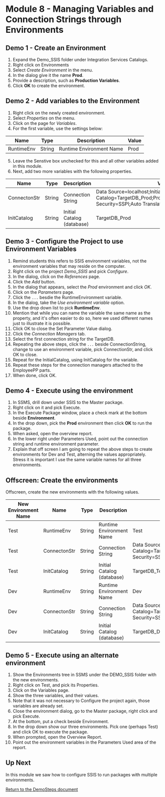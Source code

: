 ﻿# Module 8 - Managing Variables and Connection Strings through Environments

## Demo 1 - Create an Environment

1. Expand the Demo_SSIS folder under Integration Services Catalogs.
2. Right click on Environments
3. Select _Create Environment_ in the menu.
4. In the dialog give it the name __Prod__.
5. Provide a description, such as __Production Variables__.
6. Click __OK__ to create the environment.

## Demo 2 - Add variables to the Environment

1. Right click on the newly created environment.
2. Select _Properties_ on the menu.
3. Click on the page for _Variables_.
4. For the first variable, use the settings below:

| Name | Type | Description | Value |
| --- | --- | --- | --- |
|RuntimeEnv |String |Runtime Environment Name |Prod |

5. Leave the Senstive box unchecked for this and all other variables added in this module.
6. Next, add two more variables with the following properties.

| Name | Type | Description | Value |
| --- | --- | --- | --- |
|ConnectonStr | String | Connection String |Data Source=localhost;Initial Catalog=TargetDB_Prod;Provider=SQLNCLI11.1;Integrated Security=SSPI;Auto Translate=False;|
|InitCatalog |String |Initial Catalog (database) |TargetDB_Prod |

## Demo 3 - Configure the Project to use Environment Variables

1. Remind students this refers to SSIS environment variables, not the environment variables that may reside on the computer.
2. Right click on the project _Demo_SSIS_ and pick _Configure_.
3. In the dialog, click on the _References_ page.
4. Click the _Add_ button.
5. In the dialog that appears, select the _Prod_ environment and click _OK_.
6. Click on the _Parameters_ page.
7. Click the `...` besdie the RuntimeEnvironment variable.
8. In the dialog, take the _Use environment variable_ option.
9. Use the drop down list to pick __RuntimeEnv__.
10. Mention that while you can name the variable the same name as the property, and it's often easier to do so, here we used different names just to illustrate it is possible.
11. Click OK to close the Set Parameter Value dialog.
12. Click the _Connection Managers_ tab.
13. Select the first connection string for the TargetDB.
14. Repeating the above steps, click the `...` beside ConnectionString, change to use an environment variable, pick ConnectionStr, and click OK to close.
15. Repeat for the InitialCatalog, using InitCatalog for the variable.
16. Repeat these steps for the connection managers attached to the EmployeePP parts.
17. When done, click OK.

## Demo 4 - Execute using the environment

1. In SSMS, drill down under SSIS to the Master package.
2. Right click on it and pick Execute.
3. In the Execute Package window, place a check mark at the bottom beside __Environment__.
4. In the drop down, pick the __Prod__ environment then click __OK__ to run the package.
5. When asked, open the overview report.
6. In the lower right under Parameters Used, point out the connection string and runtime environment parameter.
7. Explain that off screen I am going to repeat the above steps to create environments for Dev and Test, alterning the values appropriately. Stress it is important I use the same variable names for all three environments.

## Offscreen: Create the environments

Offscreen, create the new environments with the following values.

|New Environment Name| Name | Type | Description | Value |
| --- | --- | --- | --- | --- |
| Test |RuntimeEnv |String |Runtime Environment Name |Test |
| Test |ConnectonStr | String | Connection String |Data Source=localhost;Initial Catalog=TargetDB_Test;Provider=SQLNCLI11.1;Integrated Security=SSPI;Auto Translate=False;|
| Test |InitCatalog |String |Initial Catalog (database) |TargetDB_Test |
| Dev |RuntimeEnv |String |Runtime Environment Name |Dev |
| Dev |ConnectonStr | String | Connection String |Data Source=localhost;Initial Catalog=TargetDB_Dev;Provider=SQLNCLI11.1;Integrated Security=SSPI;Auto Translate=False;|
| Dev |InitCatalog |String |Initial Catalog (database) |TargetDB_Dev |

## Demo 5 - Execute using an alternate environment

1. Show the Environments tree in SSMS under the DEMO_SSIS folder with the new environments.
2. Right click on Test, and pick its Properties.
3. Click on the Variables page.
4. Show the three variables, and their values.
5. Note that it was not necessary to Configure the project again, those variables are already set.
6. Close the environment dialog, go to the Master package, right click and pick Execute.
7. At the bottom, put a check beside Environment.
8. In the drop down show our three environments. Pick one (perhaps Test) and click OK to execute the package.
9. When prompted, open the Overview Report.
10. Point out the environment variables in the Parameters Used area of the report.

## Up Next

In this module we saw how to configure SSIS to run packages with multiple environments.

[Return to the DemoSteps document](DemoSteps.md)

